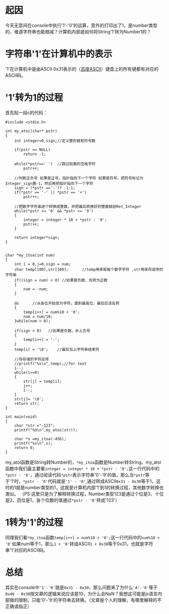 # 起因
今天无意间在console中执行'1'-'0'的运算，意外的打印出了1，是number类型的，难道字符串也能相减？计算机内部是如何将String'1'转为Number1的？
# 字符串'1'在计算机中的表示
'1'在计算机中是由ASCII 0x31表示的（[百度ASCII](https://baike.baidu.com/item/ASCII/309296 "ASCII")）键盘上的所有键都有对应的ASCII码。
# '1'转为1的过程
首先贴一段c的代码：
```
#include <stdio.h>

int my_atoi(char* pstr)  
{  
	int integer=0,sign;//定义整形数和符号数

    if(pstr == NULL)  
        return -1;  

    while(*pstr==' ')  //跳过前面的空格字符  
        pstr++;  

    //判断正负号 如果是正号，指针指向下一个字符 如果是符号，把符号标记为Integer_sign置-1，然后再把指针指向下一个字符 
	sign = (*pstr =='-')? -1:1; 
    if(*pstr == '-' || *pstr == '+')  
        pstr++;   

    //把数字字符串逐个转换成整数，并把最后转换好的整数赋给Ret_Integer 
    while(*pstr >= '0' && *pstr <= '9')  
    {  
        integer = integer * 10 + *pstr - '0';  
        pstr++;  
    }   

    return integer*sign;  
} 


char *my_itoa(int num)  
{  
    int i = 0,j=0,sign = num;  
    char temp[100],str[100];      //temp用来取每个数字字符 ,str用来存逆序的字符串 
    if((sign = num) < 0) //如果是负数，先转为正数  
    {  
        num = -num;  
    }  

    do      //从各位开始变为字符，直到最高位，最后应该反转  
    {  
        temp[i++] = num%10 + '0';  
        num = num/10;  
    }while(num > 0);  
  
    if(sign < 0)   //如果是负数，补上负号  
    {  
        temp[i++] = '-';  
    }  
    temp[i] = '\0';    //最后加上字符串结束符  

	//将存储的字符反转
	//printf("%s\n",temp);//for test
	i--;
	while(i>=0)
	{
		str[j] = temp[i];
		j++;
		i--;
	}
	str[j]= '\0';
    return str;    
}  

int main(void)
{
	char *str ="-123";
	printf("%d\n",my_atoi(str));

	char *s =my_itoa(-456);
	printf("%s\n",s);
	return 0;
}
```
my_atoi函数是String转Number的，`*my_itoa`函数是Number转String。my_atoi函数中我们最主要看`integer = integer * 10 + *pstr - '0';`这一行代码中的`*pstr - '0'`，通过阅读代码`*pstr`表示字符串'0'-'9'的值，那么当`*pstr`等于'1'时，`*pstr - '0'`代码就是`'1' - '0'`,通过转成ASCII`0x31 - 0x30`等于1，这时的1就是number类型的1，这就是计算机内部'1'到1的转换过程，其他数字转换也类似。
（PS:这里只是为了解释转换过程，Number类型123是通过个位是3、十位是2、百位是1，各个位数的值通过`*pstr - '0'`转成'123'）
# 1转为'1'的过程
同理我们看`*my_itoa`函数`temp[i++] = num%10 + '0';`这一行代码中的`num%10 + '0'`如果num等于1，那么`1 + '0'`转成ASCII`1 + 0x30`等于0x31，也就是字符串'1'对应的ASCII码。
# 总结
其实在console中`'1'-'0'`就是`0x31 - 0x30`，那么问题来了为什么`'A'-'0'`等于`0x40 - 0x30`按文章的逻辑来说应该是10，为什么会NaN？我想这可能是js语言内部做的限制，只能'0'-'9'的字符串去转换。（文章是个人的理解，有哪里解释的不正确请指正）
